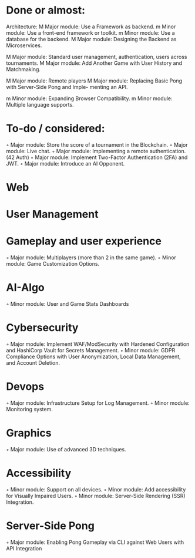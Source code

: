 # Done or almost:
Architecture:
M Major module: Use a Framework as backend.
m Minor module: Use a front-end framework or toolkit.
m Minor module: Use a database for the backend.
M Major module: Designing the Backend as Microservices.

M Major module: Standard user management, authentication, users across
tournaments.
M Major module: Add Another Game with User History and Matchmaking.

M Major module: Remote players
M Major module: Replacing Basic Pong with Server-Side Pong and Imple-
menting an API.

m Minor module: Expanding Browser Compatibility.
m Minor module: Multiple language supports.

# To-do / considered:
◦ Major module: Store the score of a tournament in the Blockchain.
◦ Major module: Live chat.
◦ Major module: Implementing a remote authentication. (42 Auth)
◦ Major module: Implement Two-Factor Authentication (2FA) and JWT.
◦ Major module: Introduce an AI Opponent.



# Web

# User Management

# Gameplay and user experience
◦ Major module: Multiplayers (more than 2 in the same game).
◦ Minor module: Game Customization Options.

# AI-Algo
◦ Minor module: User and Game Stats Dashboards

# Cybersecurity
◦ Major module: Implement WAF/ModSecurity with Hardened Configuration
and HashiCorp Vault for Secrets Management.
◦ Minor module: GDPR Compliance Options with User Anonymization, Local
Data Management, and Account Deletion.

# Devops
◦ Major module: Infrastructure Setup for Log Management.
◦ Minor module: Monitoring system.

# Graphics
◦ Major module: Use of advanced 3D techniques.

# Accessibility
◦ Minor module: Support on all devices.
◦ Minor module: Add accessibility for Visually Impaired Users.
◦ Minor module: Server-Side Rendering (SSR) Integration.

# Server-Side Pong
◦ Major module: Enabling Pong Gameplay via CLI against Web Users with
API Integration
